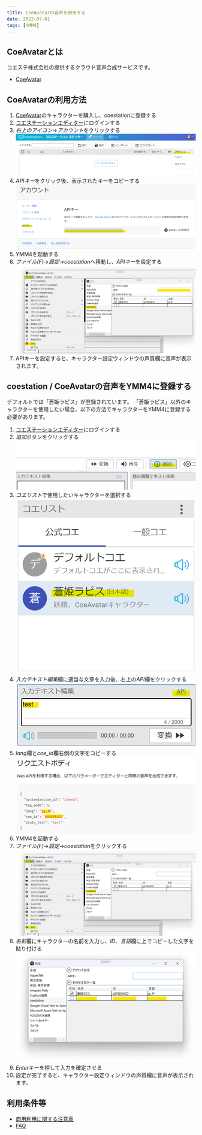 ```yaml
---
title: CoeAvatarの音声を利用する
date: 2022-07-01
tags: [YMM4]
---
```

## CoeAvatarとは
コエステ株式会社の提供するクラウド音声合成サービスです。  

- [CoeAvatar](https://coeavatar.com/)

<Flex>
    <DLsiteCard store="soft" item="VJ015358"/>
    <DLsiteCard store="soft" item="VJ015438"/>
    <DLsiteCard store="soft" item="VJ015586"/>
</Flex>

## CoeAvatarの利用方法
1. [CoeAvatar](https://coeavatar.com/)のキャラクターを購入し、coestationに登録する
1. [コエステーションエディター](https://editor.coestation.jp/login)にログインする
1. *右上のアイコン*→*アカウント*をクリックする
![スクリーンショット](CoeAvatar_3342.png)
1. *APIキー*をクリック後、表示されたキーをコピーする
![スクリーンショット](CoeAvatar_3522.png)
1. YMM4を起動する
1. *ファイル(F)*→*設定*→*coestation*へ移動し、*APIキー*を設定する
![スクリーンショット](CoeAvatar_3806.png)
1. APIキーを設定すると、キャラクター設定ウィンドウの声質欄に音声が表示されます。

## coestation / CoeAvatarの音声をYMM4に登録する
デフォルトでは「蒼姫ラピス」が登録されています。
「蒼姫ラピス」以外のキャラクターを使用したい場合、以下の方法でキャラクターをYMM4に登録する必要があります。

1. [コエステーションエディター](https://editor.coestation.jp/login)にログインする
1. *追加*ボタンをクリックする
![スクリーンショット](CoeAvatar_4208.png)
1. *コエリスト*で使用したいキャラクターを選択する
![スクリーンショット](CoeAvatar_4312.png)
1. *入力テキスト編集*欄に適当な文章を入力後、右上の*API*欄をクリックする
![スクリーンショット](CoeAvatar_4420.png)
1. *lang*欄と*coe_id*欄右側の文字をコピーする
![スクリーンショット](CoeAvatar_4548.png)
1. YMM4を起動する
1. *ファイル(F)*→*設定*→*coestation*をクリックする
![スクリーンショット](CoeAvatar_4703.png)
1. *名前*欄にキャラクターの名前を入力し、*ID*、*言語*欄に上でコピーした文字を貼り付ける
![スクリーンショット](CoeAvatar_4747.png)
1. *Enter*キーを押して入力を確定させる
1. 設定が完了すると、キャラクター設定ウィンドウの声質欄に音声が表示されます。

## 利用条件等
- [商用利用に関する注意表](https://coeavatar.com/assets/pdf/commercial_use.pdf)
- [FAQ](https://coeavatar.com/faq/)